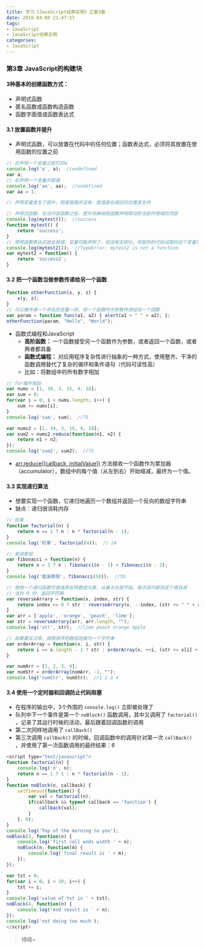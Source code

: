 ```yaml
---
title: 学习《JavaScript经典实例》之第3章
date: 2018-04-08 21:47:57
tags: 
- JavaScript
- JavaScript经典实例
categories:
- JavaScript
---
```


### 第3章 JavaScript的构建块

<!-- more -->
#### 3种基本的创建函数方式：
* 声明式函数
* 匿名函数或函数构造函数
* 函数字面值或函数表达式

#### 3.1 放置函数并提升
* 声明式函数，可以放置在代码中的任何位置；函数表达式，必须将其放置在使用函数的位置之前

```javascript
// 在声明一个变量之前打印a
console.log('a', a);  //undefined
var a;
// 在声明一个变量并赋值
console.log('aa', aa);  //undefined
var aa = 1;

// 声明变量发生了提升，但是赋值并没有，赋值是在相应的位置发生的

// 声明式函数，在访问该函数之前，提升将确保把函数声明移动到当前作用域的顶部
console.log(mytest());  //success
function mytest() {
	return 'success';
}
// 使用函数表达式就会报错，变量可能声明了，但没有实例化，但是你的代码试图将这个变量当做一个函数对待
console.log(mytest2());  //TypeError: mytest2 is not a function
var mytest2 = function() {
	return 'success2';
}

```

#### 3.2 把一个函数当做参数传递给另一个函数

```javascript
function otherFunction(x, y, z) {
	x(y, z);
}
// 可以像传递一个命名的变量一样，将一个函数作为参数传递给另一个函数
var param = function func(a1, a2) { alert(a1 + " " + a2); };
otherFunction(param, "Hello", "World");
```
* 函数式编程和JavaScript
    * **高阶函数：** 一个函数接受另一个函数作为参数，或者返回一个函数，或者两者都具备
    * **函数式编程：** 对应用程序复杂性进行抽象的一种方式，使用整齐、干净的函数调用替代了复杂的循环和条件语句（代码可读性高）
    * 比如：将数组中的所有数字相加

```javascript
// for循环相加
var nums = [1, 34, 3, 15, 4, 18];
var sum = 0;
for(var i = 0; i < nums.length; i++) {
	sum += nums[i];
}
console.log('sum', sum);  //75

var nums2 = [1, 34, 3, 15, 4, 18];
var sum2 = nums2.reduce(function(n1, n2) {
	return n1 + n2;
});
console.log('sum2', sum2);  //75
```

* [arr.reduce([callback, initialValue])](https://developer.mozilla.org/zh-CN/docs/Web/JavaScript/Reference/Global_Objects/Array/Reduce_clone) 方法接收一个函数作为累加器（accumulator），数组中的每个值（从左到右）开始缩减，最终为一个值。

#### 3.3 实现递归算法
* 想要实现一个函数，它递归地遍历一个数组并返回一个反向的数组字符串
* 缺点：递归很消耗内存

```javascript
// 阶乘
function factorial(n) {
	return n == 1 ? n : n * factorial(n - 1);
}
console.log('阶乘', factorial(4));  // 24

// 斐波那契
var fibonacci = function(n) {
	return n < 2 ? n : fibonacci(n - 1) + fibonacci(n - 2);
}
console.log('斐波那契', fibonacci(10));  //55

// 使用一个递归函数字面值来反转数组元素，从最大长度开始，每次迭代都将这个值自减
// 当为 0 时，返回字符串
var reverseArrary = function(x, index, str) {
	return index == 0 ? str : reverseArrary(x, --index, (str += " " + x[index]));
}
var arr = ['apple', 'orange', 'peach', 'lime'];
var str = reverseArrary(arr, arr.length, "");
console.log('str', str);  //lime peach orange apple

// 如果要反过来，按照顺序把数组连接为一个字符串
var orderArray = function(x, i, str) {
	return i == x.length - 1 ? str : orderArray(x, ++i, (str += x[i] + " "));
}

var numArr = [1, 2, 3, 4];
var numStr = orderArray(numArr, -1, "");
console.log('numStr', numStr);  //1 2 3 4 
```

#### 3.4 使用一个定时器和回调防止代码阻塞
* 在程序的输出中，3个外围的 `console.log()` 立即被处理了
* 队列中下一个事件是第一个 `noBlock()` 函数调用，其中又调用了 `factorial()` ，记录了其运行时候的活动，最后跟着回调函数的调用
* 第二次同样地调用了 `callBack()`
* 第三次调用 `callBack()` 的时候，回调函数中的调用针对第一次 `callBack()` ，并使用了第一次函数调用的最终结果：6

```javascript
<script type="text/javascript">
function factorial(n) {
	console.log('n', n);
	return n == 1 ? 1 : n * factorial(n - 1);
}
function noBlock(n, callback) {
	setTimeout(function() {
		var val = factorial(n);
		if(callback && typeof callback == 'function') {
			callback(val);
		}
	}, 0);
}
console.log('Top of the morning to you');
noBlock(3, function(n) {
	console.log('first call ends width ' + n);
	noBlock(n, function(m) {
		console.log('final result is ' + m);
	});
});

var tst = 0;
for(var i = 0; i < 10; i++) {
	tst += i;
}
console.log('value of tst is ' + tst);
noBlock(4, function(n) {
	console.log('end result is ' + n);
});
console.log('not doing too much');
</script>
```

> 待续~